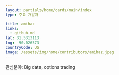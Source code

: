 ```yaml
---
layout: partials/home/cards/main/index
type: 주요 개발자

title: amihaz
links:
  - github.md
lat: 31.5313113
lng: -90.026573
countryCode: US
image: /assets/img/home/contributors/amihaz.jpeg
---
```


관심분야: Big data, options trading

